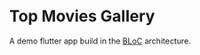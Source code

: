 # Top Movies Gallery

A demo flutter app build in the [BLoC](https://medium.com/flutterpub/architecting-your-flutter-project-bd04e144a8f1) architecture.